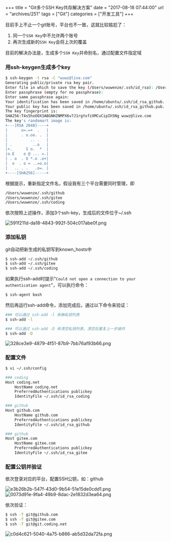 +++
title = "Git多个SSH Key共存解决方案"
date = "2017-08-18 07:44:00"
url = "archives/251"
tags = ["Git"]
categories = ["开发工具"]
+++

目前手上不止一个git账号，平台也不一致，这就比较尴尬了：

1.  同一个`SSH Key`中不允许两个账号
2.  再次生成新的`SSH Key`会将上次的覆盖

目前的解决办法是，生成多个`SSH Key`并命别名，通过配置文件指定域

### 用ssh-keygen生成多个key ###

```bash
$ ssh-keygen -t rsa -C "wuwz@live.com"
Generating public/private rsa key pair.
Enter file in which to save the key (/Users/wuwenze/.ssh/id_rsa): /Users/wuwenze/.ssh/github
Enter passphrase (empty for no passphrase): 
Enter same passphrase again: 
Your identification has been saved in /home/ubuntu/.ssh/id_rsa_github.
Your public key has been saved in /home/ubuntu/.ssh/id_rsa_github.pub.
The key fingerprint is:
SHA256:T4s5hxOOX3ABGNHZNMPX6v7J1rgYxfzXMCuCipIh5Ng wuwz@live.com
The key's randomart image is:
+---[RSA 2048]----+
|      o=.=+  .   |
|      . o.oo. .  |
|          .. .   |
| .         ..o   |
|+.      S o.  *  |
|o.E    o @ ... =.|
| . o  . O *.o .o+|
|  o  . o = ..=o.o|
|   .. . .   .o=. |
+----[SHA256]-----+
```

根据提示，重新指定文件名，假设我有三个平台需要同时管理，即

```bash
/Users/wuwenze/.ssh/github
/Users/wuwenze/.ssh/gitee
/Users/wuwenze/.ssh/coding
```

依次按照上述操作，添加3个ssh-key，生成后的文件位于~/.ssh

![591f211d-da18-4843-992f-504c017abe0f.png][]

### 添加私钥 ###

git自动把新生成的私钥写到known\_hosts中

```bash
$ ssh-add ~/.ssh/github
$ ssh-add ~/.ssh/gitee
$ ssh-add ~/.ssh/coding
```

如果执行ssh-add时提示"`Could not open a connection to your authentication agent`"，可以执行命令：

```bash
$ ssh-agent bash
```

然后再运行ssh-add命令，添加完成后，通过以下命令来验证：

```bash
### 可以通过 ssh-add -l 来确私钥列表
$ ssh-add -l

### 可以通过 ssh-add -D 来清空私钥列表，清空后重复上一步操作
$ ssh-add -D
```

![328ce3e9-4879-4f51-87b9-7bb76af93b66.png][]

### 配置文件 ###

```bash
$ vi ~/.ssh/config

### coding
Host coding.net
    HostName coding.net
    PreferredAuthentications publickey
    IdentityFile ~/.ssh/id_rsa_coding

### github
Host github.com
    HostName github.com
    PreferredAuthentications publickey
    IdentityFile ~/.ssh/id_rsa_github

### github
Host gitee.com
    HostName gitee.com
    PreferredAuthentications publickey
    IdentityFile ~/.ssh/id_rsa_gitee
```

### 配置公钥并验证 ###

依次登录对应的平台，配置SSH公钥，如：github

![e3b26b2b-547f-43d0-9b54-51e15de0cdd1.png][]![0073d91e-9fa4-49b9-8dac-2e1832d3ea64.png][]

依次验证：

```bash
$ ssh -T git@github.com
$ ssh -T git@gitee.com
$ ssh -T git@git.coding.net
```

![c0d4c621-5040-4a75-b866-ab5d32da72fa.png][]


[591f211d-da18-4843-992f-504c017abe0f.png]: https://wenzewoo-cdn.oss-cn-chengdu.aliyuncs.com/images/20170818/591f211d-da18-4843-992f-504c017abe0f.png?x-oss-process=image/auto-orient,1/interlace,1/quality,q_70/format,jpg
[328ce3e9-4879-4f51-87b9-7bb76af93b66.png]: https://wenzewoo-cdn.oss-cn-chengdu.aliyuncs.com/images/20170818/328ce3e9-4879-4f51-87b9-7bb76af93b66.png?x-oss-process=image/auto-orient,1/interlace,1/quality,q_70/format,jpg
[e3b26b2b-547f-43d0-9b54-51e15de0cdd1.png]: https://wenzewoo-cdn.oss-cn-chengdu.aliyuncs.com/images/20170818/e3b26b2b-547f-43d0-9b54-51e15de0cdd1.png?x-oss-process=image/auto-orient,1/interlace,1/quality,q_70/format,jpg
[0073d91e-9fa4-49b9-8dac-2e1832d3ea64.png]: https://wenzewoo-cdn.oss-cn-chengdu.aliyuncs.com/images/20170818/0073d91e-9fa4-49b9-8dac-2e1832d3ea64.png?x-oss-process=image/auto-orient,1/interlace,1/quality,q_70/format,jpg
[c0d4c621-5040-4a75-b866-ab5d32da72fa.png]: https://wenzewoo-cdn.oss-cn-chengdu.aliyuncs.com/images/20170818/c0d4c621-5040-4a75-b866-ab5d32da72fa.png?x-oss-process=image/auto-orient,1/interlace,1/quality,q_70/format,jpg
